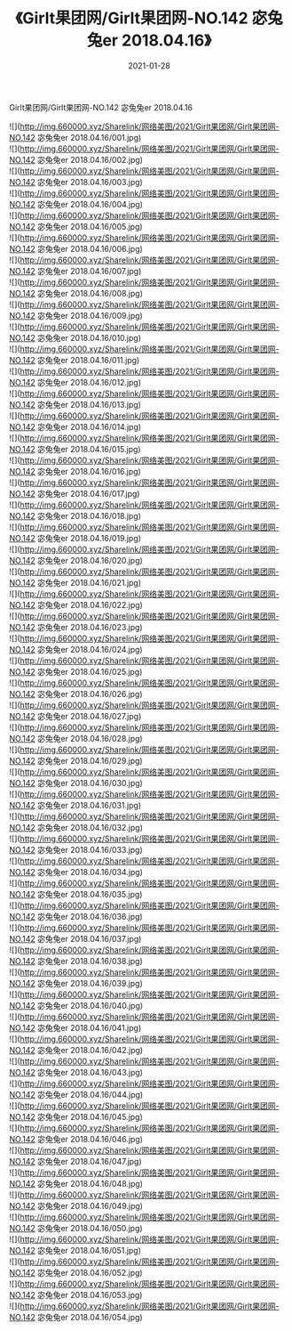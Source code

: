 ﻿---
layout: post
title:  《Girlt果团网/Girlt果团网-NO.142 宓兔兔er 2018.04.16》
date:   2021-01-28
img: http://img.660000.xyz/Sharelink/网络美图/2021/Girlt果团网/Girlt果团网-NO.142 宓兔兔er 2018.04.16/000.jpg
categories: [美女, 清纯, 唯美]
---

Girlt果团网/Girlt果团网-NO.142 宓兔兔er 2018.04.16

 ![](http://img.660000.xyz/Sharelink/网络美图/2021/Girlt果团网/Girlt果团网-NO.142 宓兔兔er 2018.04.16/001.jpg) <br>![](http://img.660000.xyz/Sharelink/网络美图/2021/Girlt果团网/Girlt果团网-NO.142 宓兔兔er 2018.04.16/002.jpg) <br>![](http://img.660000.xyz/Sharelink/网络美图/2021/Girlt果团网/Girlt果团网-NO.142 宓兔兔er 2018.04.16/003.jpg) <br>![](http://img.660000.xyz/Sharelink/网络美图/2021/Girlt果团网/Girlt果团网-NO.142 宓兔兔er 2018.04.16/004.jpg) <br>![](http://img.660000.xyz/Sharelink/网络美图/2021/Girlt果团网/Girlt果团网-NO.142 宓兔兔er 2018.04.16/005.jpg) <br>![](http://img.660000.xyz/Sharelink/网络美图/2021/Girlt果团网/Girlt果团网-NO.142 宓兔兔er 2018.04.16/006.jpg) <br>![](http://img.660000.xyz/Sharelink/网络美图/2021/Girlt果团网/Girlt果团网-NO.142 宓兔兔er 2018.04.16/007.jpg) <br>![](http://img.660000.xyz/Sharelink/网络美图/2021/Girlt果团网/Girlt果团网-NO.142 宓兔兔er 2018.04.16/008.jpg) <br>![](http://img.660000.xyz/Sharelink/网络美图/2021/Girlt果团网/Girlt果团网-NO.142 宓兔兔er 2018.04.16/009.jpg) <br>![](http://img.660000.xyz/Sharelink/网络美图/2021/Girlt果团网/Girlt果团网-NO.142 宓兔兔er 2018.04.16/010.jpg) <br>![](http://img.660000.xyz/Sharelink/网络美图/2021/Girlt果团网/Girlt果团网-NO.142 宓兔兔er 2018.04.16/011.jpg) <br>![](http://img.660000.xyz/Sharelink/网络美图/2021/Girlt果团网/Girlt果团网-NO.142 宓兔兔er 2018.04.16/012.jpg) <br>![](http://img.660000.xyz/Sharelink/网络美图/2021/Girlt果团网/Girlt果团网-NO.142 宓兔兔er 2018.04.16/013.jpg) <br>![](http://img.660000.xyz/Sharelink/网络美图/2021/Girlt果团网/Girlt果团网-NO.142 宓兔兔er 2018.04.16/014.jpg) <br>![](http://img.660000.xyz/Sharelink/网络美图/2021/Girlt果团网/Girlt果团网-NO.142 宓兔兔er 2018.04.16/015.jpg) <br>![](http://img.660000.xyz/Sharelink/网络美图/2021/Girlt果团网/Girlt果团网-NO.142 宓兔兔er 2018.04.16/016.jpg) <br>![](http://img.660000.xyz/Sharelink/网络美图/2021/Girlt果团网/Girlt果团网-NO.142 宓兔兔er 2018.04.16/017.jpg) <br>![](http://img.660000.xyz/Sharelink/网络美图/2021/Girlt果团网/Girlt果团网-NO.142 宓兔兔er 2018.04.16/018.jpg) <br>![](http://img.660000.xyz/Sharelink/网络美图/2021/Girlt果团网/Girlt果团网-NO.142 宓兔兔er 2018.04.16/019.jpg) <br>![](http://img.660000.xyz/Sharelink/网络美图/2021/Girlt果团网/Girlt果团网-NO.142 宓兔兔er 2018.04.16/020.jpg) <br>![](http://img.660000.xyz/Sharelink/网络美图/2021/Girlt果团网/Girlt果团网-NO.142 宓兔兔er 2018.04.16/021.jpg) <br>![](http://img.660000.xyz/Sharelink/网络美图/2021/Girlt果团网/Girlt果团网-NO.142 宓兔兔er 2018.04.16/022.jpg) <br>![](http://img.660000.xyz/Sharelink/网络美图/2021/Girlt果团网/Girlt果团网-NO.142 宓兔兔er 2018.04.16/023.jpg) <br>![](http://img.660000.xyz/Sharelink/网络美图/2021/Girlt果团网/Girlt果团网-NO.142 宓兔兔er 2018.04.16/024.jpg) <br>![](http://img.660000.xyz/Sharelink/网络美图/2021/Girlt果团网/Girlt果团网-NO.142 宓兔兔er 2018.04.16/025.jpg) <br>![](http://img.660000.xyz/Sharelink/网络美图/2021/Girlt果团网/Girlt果团网-NO.142 宓兔兔er 2018.04.16/026.jpg) <br>![](http://img.660000.xyz/Sharelink/网络美图/2021/Girlt果团网/Girlt果团网-NO.142 宓兔兔er 2018.04.16/027.jpg) <br>![](http://img.660000.xyz/Sharelink/网络美图/2021/Girlt果团网/Girlt果团网-NO.142 宓兔兔er 2018.04.16/028.jpg) <br>![](http://img.660000.xyz/Sharelink/网络美图/2021/Girlt果团网/Girlt果团网-NO.142 宓兔兔er 2018.04.16/029.jpg) <br>![](http://img.660000.xyz/Sharelink/网络美图/2021/Girlt果团网/Girlt果团网-NO.142 宓兔兔er 2018.04.16/030.jpg) <br>![](http://img.660000.xyz/Sharelink/网络美图/2021/Girlt果团网/Girlt果团网-NO.142 宓兔兔er 2018.04.16/031.jpg) <br>![](http://img.660000.xyz/Sharelink/网络美图/2021/Girlt果团网/Girlt果团网-NO.142 宓兔兔er 2018.04.16/032.jpg) <br>![](http://img.660000.xyz/Sharelink/网络美图/2021/Girlt果团网/Girlt果团网-NO.142 宓兔兔er 2018.04.16/033.jpg) <br>![](http://img.660000.xyz/Sharelink/网络美图/2021/Girlt果团网/Girlt果团网-NO.142 宓兔兔er 2018.04.16/034.jpg) <br>![](http://img.660000.xyz/Sharelink/网络美图/2021/Girlt果团网/Girlt果团网-NO.142 宓兔兔er 2018.04.16/035.jpg) <br>![](http://img.660000.xyz/Sharelink/网络美图/2021/Girlt果团网/Girlt果团网-NO.142 宓兔兔er 2018.04.16/036.jpg) <br>![](http://img.660000.xyz/Sharelink/网络美图/2021/Girlt果团网/Girlt果团网-NO.142 宓兔兔er 2018.04.16/037.jpg) <br>![](http://img.660000.xyz/Sharelink/网络美图/2021/Girlt果团网/Girlt果团网-NO.142 宓兔兔er 2018.04.16/038.jpg) <br>![](http://img.660000.xyz/Sharelink/网络美图/2021/Girlt果团网/Girlt果团网-NO.142 宓兔兔er 2018.04.16/039.jpg) <br>![](http://img.660000.xyz/Sharelink/网络美图/2021/Girlt果团网/Girlt果团网-NO.142 宓兔兔er 2018.04.16/040.jpg) <br>![](http://img.660000.xyz/Sharelink/网络美图/2021/Girlt果团网/Girlt果团网-NO.142 宓兔兔er 2018.04.16/041.jpg) <br>![](http://img.660000.xyz/Sharelink/网络美图/2021/Girlt果团网/Girlt果团网-NO.142 宓兔兔er 2018.04.16/042.jpg) <br>![](http://img.660000.xyz/Sharelink/网络美图/2021/Girlt果团网/Girlt果团网-NO.142 宓兔兔er 2018.04.16/043.jpg) <br>![](http://img.660000.xyz/Sharelink/网络美图/2021/Girlt果团网/Girlt果团网-NO.142 宓兔兔er 2018.04.16/044.jpg) <br>![](http://img.660000.xyz/Sharelink/网络美图/2021/Girlt果团网/Girlt果团网-NO.142 宓兔兔er 2018.04.16/045.jpg) <br>![](http://img.660000.xyz/Sharelink/网络美图/2021/Girlt果团网/Girlt果团网-NO.142 宓兔兔er 2018.04.16/046.jpg) <br>![](http://img.660000.xyz/Sharelink/网络美图/2021/Girlt果团网/Girlt果团网-NO.142 宓兔兔er 2018.04.16/047.jpg) <br>![](http://img.660000.xyz/Sharelink/网络美图/2021/Girlt果团网/Girlt果团网-NO.142 宓兔兔er 2018.04.16/048.jpg) <br>![](http://img.660000.xyz/Sharelink/网络美图/2021/Girlt果团网/Girlt果团网-NO.142 宓兔兔er 2018.04.16/049.jpg) <br>![](http://img.660000.xyz/Sharelink/网络美图/2021/Girlt果团网/Girlt果团网-NO.142 宓兔兔er 2018.04.16/050.jpg) <br>![](http://img.660000.xyz/Sharelink/网络美图/2021/Girlt果团网/Girlt果团网-NO.142 宓兔兔er 2018.04.16/051.jpg) <br>![](http://img.660000.xyz/Sharelink/网络美图/2021/Girlt果团网/Girlt果团网-NO.142 宓兔兔er 2018.04.16/052.jpg) <br>![](http://img.660000.xyz/Sharelink/网络美图/2021/Girlt果团网/Girlt果团网-NO.142 宓兔兔er 2018.04.16/053.jpg) <br>![](http://img.660000.xyz/Sharelink/网络美图/2021/Girlt果团网/Girlt果团网-NO.142 宓兔兔er 2018.04.16/054.jpg) <br>
